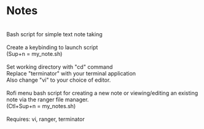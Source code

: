 # Notes<br />
<br />
Bash script for simple text note taking<br />
<br />
Create a keybinding to launch script<br />
(Sup+n = my_note.sh)<br />
<br />
Set working directory with "cd" command<br />
Replace "terminator" with your terminal application<br />
Also change "vi" to your choice of editor.<br />
<br />
Rofi menu bash script for creating a new note or viewing/editing an existing note via the ranger file manager.<br />
(Ctl+Sup+n = my_notes.sh)<br />
<br />
Requires: vi, ranger, terminator<br />
<br />
